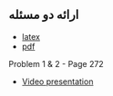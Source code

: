 
## ارائه دو مسئله

- [latex](https://github.com/Maryam-Vatani/PNU_3991_AR/blob/main/Theory-of-Languages-and-Machines/%D8%A7%D8%B1%D8%A7%D8%A6%D9%87%20%D8%AF%D9%88%20%D9%85%D8%B3%D8%A6%D9%84%D9%87/MVatani%20(P%20269%20-%20P%20272)%20-%20Power.tex)
- [pdf](https://github.com/Maryam-Vatani/PNU_3991_AR/blob/main/Theory-of-Languages-and-Machines/%D8%A7%D8%B1%D8%A7%D8%A6%D9%87%20%D8%AF%D9%88%20%D9%85%D8%B3%D8%A6%D9%84%D9%87/MVatani%20(P%20269%20-%20P%20272)%20-%20Power.pdf)


Problem 1 & 2  -  Page 272

- [Video presentation]()
